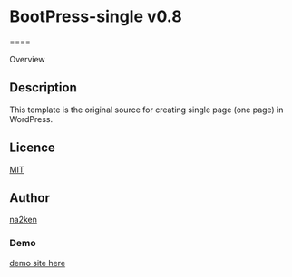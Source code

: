 # BootPress-single v0.8
====

Overview

## Description

This template is the original source for creating single page (one page) in WordPress.

## Licence

[MIT](https://github.com/tcnksm/tool/blob/master/LICENCE)

## Author

[na2ken](http://na2ken.com)

### Demo

[demo site here](http://bp-single.iaowd.com/)
